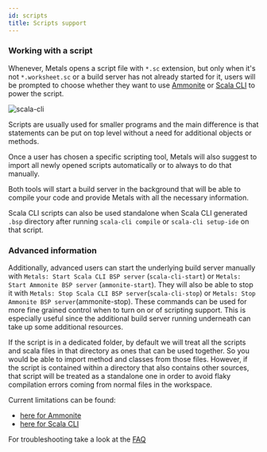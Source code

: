 ```yaml
---
id: scripts
title: Scripts support
---
```


### Working with a script

Whenever, Metals opens a script file with `*.sc` extension, but only when it's
not `*.worksheet.sc` or a build server has not already started for it, users will
be prompted to choose whether they want to use [Ammonite](http://ammonite.io/)
or [Scala CLI](https://scala-cli.virtuslab.org/) to power the script.

![scala-cli](https://i.imgur.com/ghR1Src.gif)

Scripts are usually used for smaller programs and the main difference is that
statements can be put on top level without a need for additional objects or
methods.

Once a user has chosen a specific scripting tool, Metals will also suggest to
import all newly opened scripts automatically or to always to do that manually.

Both tools will start a build server in the background that will be able to
compile your code and provide Metals with all the necessary information.

Scala CLI scripts can also be used standalone when Scala CLI generated `.bsp`
directory after running `scala-cli compile` or `scala-cli setup-ide` on that
script.

### Advanced information

Additionally, advanced users can start the underlying build server manually with
`Metals: Start Scala CLI BSP server` (`scala-cli-start`) or
`Metals: Start Ammonite BSP server` (`ammonite-start`). They will also be able
to stop it with `Metals: Stop Scala CLI BSP server`(`scala-cli-stop`) or
`Metals: Stop Ammonite BSP server`(ammonite-stop). These commands can be used
for more fine grained control when to turn on or of scripting support. This is
especially useful since the additional build server running underneath can take
up some additional resources.

If the script is in a dedicated folder, by default we will treat all the scripts
and scala files in that directory as ones that can be used together. So you
would be able to import method and classes from those files. However, if the
script is contained within a directory that also contains other sources, that
script will be treated as a standalone one in order to avoid flaky compilation
errors coming from normal files in the workspace.

Current limitations can be found:

- [here for Ammonite](https://github.com/scalameta/metals/issues?q=is%3Aopen+is%3Aissue+label%3A%22ammonite+support%22)
- [here for Scala CLI](https://github.com/scalameta/metals/issues?q=is%3Aopen+is%3Aissue+label%3Ascala-cli)

For troubleshooting take a look at the [FAQ](/docs/troubleshooting/faq#ammonite-scripts)
